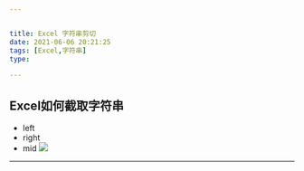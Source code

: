 ```yaml
---


title: Excel 字符串剪切
date: 2021-06-06 20:21:25
tags: [Excel,字符串]
type:

---
```



## Excel如何截取字符串

- left
- right
- mid
![](https://gitee.com/qiebzps/pic/raw/master/img/20210606202046.png#alt=)

---

